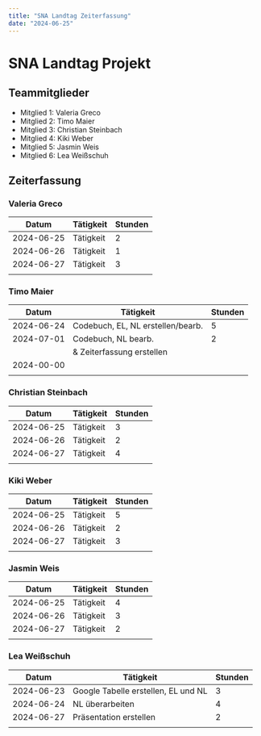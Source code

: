 ```yaml
---
title: "SNA Landtag Zeiterfassung"
date: "2024-06-25"
---
```


# SNA Landtag Projekt

## Teammitglieder
- Mitglied 1: Valeria Greco
- Mitglied 2: Timo Maier
- Mitglied 3: Christian Steinbach
- Mitglied 4: Kiki Weber
- Mitglied 5: Jasmin Weis
- Mitglied 6: Lea Weißschuh

## Zeiterfassung

### Valeria Greco
| Datum       | Tätigkeit                          | Stunden  |
|-------------|------------------------------------|----------|
| 2024-06-25  | Tätigkeit                          | 2        |
| 2024-06-26  | Tätigkeit                          | 1        |
| 2024-06-27  | Tätigkeit                          | 3        |
|             |                                    |          |

### Timo Maier
| Datum       | Tätigkeit                          | Stunden  |
|-------------|------------------------------------|----------|
| 2024-06-24  | Codebuch, EL, NL erstellen/bearb.  | 5        |
| 2024-07-01  | Codebuch, NL bearb.                | 2        |
|             | & Zeiterfassung erstellen          |          |
| 2024-00-00  |                                    |          |
|             |                                    |          |

### Christian Steinbach
| Datum       | Tätigkeit                          | Stunden  |
|-------------|------------------------------------|----------|
| 2024-06-25  | Tätigkeit                          | 3        |
| 2024-06-26  | Tätigkeit                          | 2        |
| 2024-06-27  | Tätigkeit                          | 4        |
|             |                                    |          |

### Kiki Weber
| Datum       | Tätigkeit                          | Stunden  |
|-------------|------------------------------------|----------|
| 2024-06-25  | Tätigkeit                          | 5        |
| 2024-06-26  | Tätigkeit                          | 2        |
| 2024-06-27  | Tätigkeit                          | 3        |
|             |                                    |          |

### Jasmin Weis
| Datum       | Tätigkeit                          | Stunden  |
|-------------|------------------------------------|----------|
| 2024-06-25  | Tätigkeit                          | 4        |
| 2024-06-26  | Tätigkeit                          | 3        |
| 2024-06-27  | Tätigkeit                          | 2        |
|             |                                    |          |

### Lea Weißschuh
| Datum       | Tätigkeit                          | Stunden  |
|-------------|------------------------------------|----------|
| 2024-06-23  | Google Tabelle erstellen, EL und NL| 3        |
| 2024-06-24  | NL überarbeiten                    | 4        |
| 2024-06-27  | Präsentation erstellen             | 2        |
|             |                                    |          |
